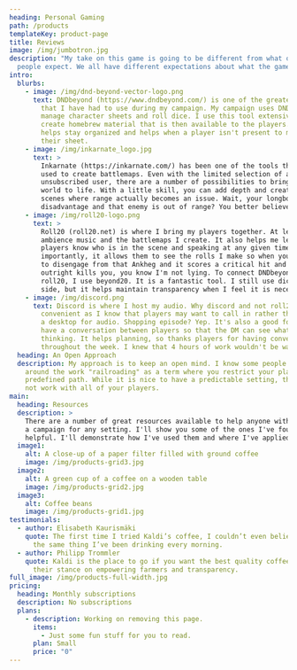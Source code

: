 ```yaml
---
heading: Personal Gaming
path: /products
templateKey: product-page
title: Reviews
image: /img/jumbotron.jpg
description: "My take on this game is going to be different from what other
  people expect. We all have different expectations about what the game means. "
intro:
  blurbs:
    - image: /img/dnd-beyond-vector-logo.png
      text: DNDbeyond (https://www.dndbeyond.com/) is one of the greatest resources
        that I have had to use during my campaign. My campaign uses DNDbeyond to
        manage character sheets and roll dice. I use this tool extensively to
        create homebrew material that is then available to the players. This
        helps stay organized and helps when a player isn't present to manage
        their sheet.
    - image: /img/inkarnate_logo.jpg
      text: >
        Inkarnate (https://inkarnate.com/) has been one of the tools that I've
        used to create battlemaps. Even with the limited selection of an
        unsubscribed user, there are a number of possibilities to bring the
        world to life. With a little skill, you can add depth and create large
        scenes where range actually becomes an issue. Wait, your longbow has
        disadvantage and that enemy is out of range? You better believe it.
    - image: /img/roll20-logo.png
      text: >
        Roll20 (roll20.net) is where I bring my players together. At least, for
        ambience music and the battlemaps I create. It also helps me let the
        players know who is in the scene and speaking at any given time. More
        importantly, it allows them to see the rolls I make so when you forget
        to disengage from that Ankheg and it scores a critical hit and almost
        outright kills you, you know I'm not lying. To connect DNDbeyond with
        roll20, I use beyond20. It is a fantastic tool. I still use dice on the
        side, but it helps maintain transparency when I feel it is necessary.
    - image: /img/discord.png
      text: Discord is where I host my audio. Why discord and not roll20? Discord is
        convenient as I know that players may want to call in rather than sit at
        a desktop for audio. Shopping episode? Yep. It's also a good forum to
        have a conversation between players so that the DM can see what they're
        thinking. It helps planning, so thanks players for having conversations
        throughout the week. I knew that 4 hours of work wouldn't be wasted.
  heading: An Open Approach
  description: My approach is to keep an open mind. I know some people through
    around the work "railroading" as a term where you restrict your players to a
    predefined path. While it is nice to have a predictable setting, that might
    not work with all of your players.
main:
  heading: Resources
  description: >
    There are a number of great resources available to help anyone with creating
    a campaign for any setting. I'll show you some of the ones I've found to be
    helpful. I'll demonstrate how I've used them and where I've applied them.
  image1:
    alt: A close-up of a paper filter filled with ground coffee
    image: /img/products-grid3.jpg
  image2:
    alt: A green cup of a coffee on a wooden table
    image: /img/products-grid2.jpg
  image3:
    alt: Coffee beans
    image: /img/products-grid1.jpg
testimonials:
  - author: Elisabeth Kaurismäki
    quote: The first time I tried Kaldi’s coffee, I couldn’t even believe that was
      the same thing I’ve been drinking every morning.
  - author: Philipp Trommler
    quote: Kaldi is the place to go if you want the best quality coffee. I love
      their stance on empowering farmers and transparency.
full_image: /img/products-full-width.jpg
pricing:
  heading: Monthly subscriptions
  description: No subscriptions
  plans:
    - description: Working on removing this page.
      items:
        - Just some fun stuff for you to read.
      plan: Small
      price: "0"
---
```

